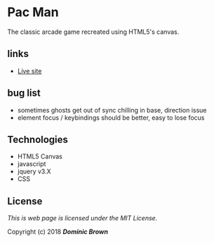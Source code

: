 # Pac Man

The classic arcade game recreated using HTML5's canvas.

## links

* [Live site](http://www.pacman.dombrown.net/)

## bug list

* sometimes ghosts get out of sync chilling in base, direction issue
* element focus / keybindings should be better, easy to lose focus

## Technologies

* HTML5 Canvas
* javascript
* jquery v3.X
* CSS

## License

*This is web page is licensed under the MIT License.*

Copyright (c) 2018 _**Dominic Brown**_
